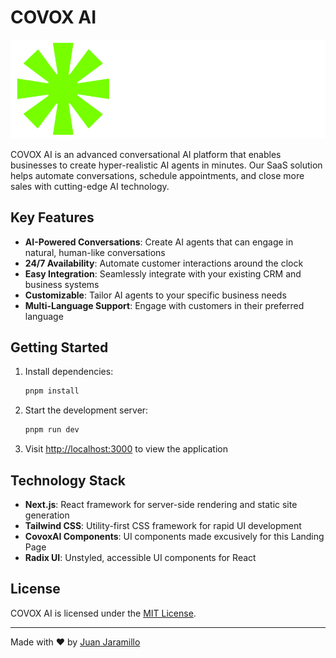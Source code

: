 # COVOX AI

![COVOX AI Logo](public/images/logo-header.webp)

COVOX AI is an advanced conversational AI platform that enables businesses to create hyper-realistic AI agents in minutes. Our SaaS solution helps automate conversations, schedule appointments, and close more sales with cutting-edge AI technology.

## Key Features

- **AI-Powered Conversations**: Create AI agents that can engage in natural, human-like conversations
- **24/7 Availability**: Automate customer interactions around the clock
- **Easy Integration**: Seamlessly integrate with your existing CRM and business systems
- **Customizable**: Tailor AI agents to your specific business needs
- **Multi-Language Support**: Engage with customers in their preferred language

## Getting Started

1. Install dependencies:

   ```bash
   pnpm install
   ```

2. Start the development server:

   ```bash
   pnpm run dev
   ```

3. Visit [http://localhost:3000](http://localhost:3000) to view the application

## Technology Stack

- **Next.js**: React framework for server-side rendering and static site generation
- **Tailwind CSS**: Utility-first CSS framework for rapid UI development
- **CovoxAI Components**: UI components made excusively for this Landing Page
- **Radix UI**: Unstyled, accessible UI components for React

## License

COVOX AI is licensed under the [MIT License](LICENSE.md).

---

Made with ❤️ by [Juan Jaramillo](https://juanjaramillo.tech)
